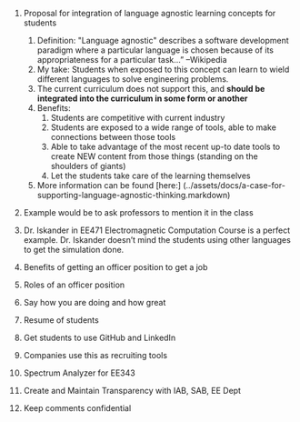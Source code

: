 1. Proposal for integration of language agnostic learning concepts for students 
    1. Definition:  "Language agnostic" describes a software development paradigm 
    where a particular language is chosen because of its 
    appropriateness for a particular task…” –Wikipedia
    2. My take: Students when exposed to this concept can learn to 
    wield different languages to solve engineering problems. 
    3. The current curriculum does not support this, and **should be
    integrated into the curriculum in some form or another**
    4. Benefits:
        1. Students are competitive with current industry
        2. Students are exposed to a wide range of tools, able to
            make connections between those tools
        3. Able to take advantage of the most recent up-to date tools to create
            NEW content from those things (standing on the shoulders of giants)
        4. Let the students take care of the learning themselves
    5. More information can be found [here:] (../assets/docs/a-case-for-supporting-language-agnostic-thinking.markdown)

2. Example would be to ask professors to mention it in the class
3.	Dr. Iskander in EE471 Electromagnetic Computation Course is a perfect example. Dr. Iskander doesn’t mind the students using other languages to get the simulation done.
4.	Benefits of getting an officer position to get a job
  1.	Roles of an officer position
  2.	Say how you are doing and how great
5.	Resume of students
6.	Get students to use GitHub and LinkedIn
  1.	Companies use this as recruiting tools
7.	Spectrum Analyzer for EE343
8.	Create and Maintain Transparency with IAB, SAB, EE Dept
  1.	Keep comments confidential
